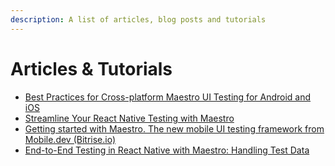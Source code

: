 ```yaml
---
description: A list of articles, blog posts and tutorials
---
```


# Articles & Tutorials

- [Best Practices for Cross-platform Maestro UI Testing for Android and iOS](https://maestro.dev/blog/best-practices-for-cross-platform-maestro-ui-testing-for-android-and-ios)
- [Streamline Your React Native Testing with Maestro](https://viniciuspetrachin.medium.com/streamline-your-react-native-testing-with-maestro-bc279586125f)
- [Getting started with Maestro. The new mobile UI testing framework from Mobile.dev (Bitrise.io)](https://bitrise.io/blog/post/getting-started-with-maestro-the-new-mobile-ui-testing-framework-from-mobile-dev)
- [End-to-End Testing in React Native with Maestro: Handling Test Data](https://medium.com/@paradiesvogel7/end-to-end-testing-in-react-native-with-maestro-handling-test-data-1a382b34bfc6)

